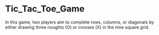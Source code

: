 # Tic_Tac_Toe_Game
In this game, two players aim to complete rows, columns, or diagonals by either drawing three noughts (O) or crosses (X) in the nine square grid.
